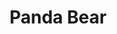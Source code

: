 ---
title: "Panda Bear"
summary: "Noah Benjamin Lennox , also known by his moniker Panda Bear, is an American musician, singer-songwriter, multi-instrumentalist, and co-founding member of the band Animal Collective. In addition to his work with that group, Lennox has released six solo LPs since 1999, with his influential 2007 album Person Pitch inspiring numerous subsequent acts. His subsequent albums Tomboy and Panda Bear Meets the Grim Reaper both reached the Billboard 200.
Lennox was primarily raised in Baltimore, Maryland, where he sang tenor in his high school chamber choir, and studied piano and cello. The name \"Panda Bear\" derived from his habit of drawing pandas on his early mixtapes as a teenager. He and the other members of Animal Collective began collaborating in the late 1990s. He has also collaborated with other artists, including Daft Punk on their 2013 single \"Doin' It Right\" and Sonic Boom on the 2022 album Reset. Since 2004, he has lived in Lisbon, Portugal."
image: "panda-bear.jpg"
apple_music_artist_url: "https://music.apple.com/gb/artist/panda-bear/24281998"
wikipedia_url: "https://en.wikipedia.org/wiki/Panda_Bear_(musician)"
---